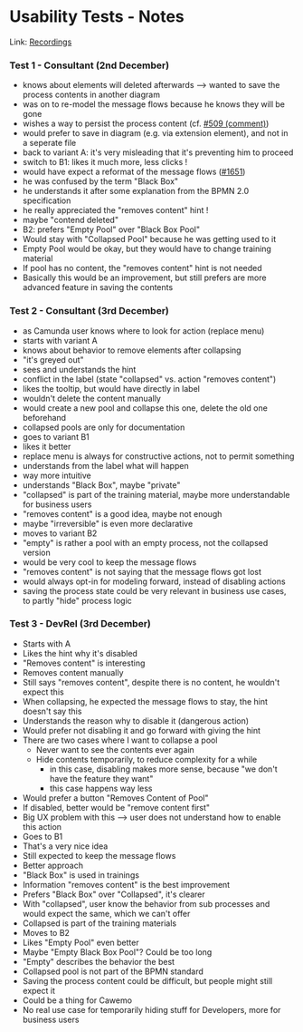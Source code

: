 # Usability Tests - Notes

Link: [Recordings](https://docs.google.com/document/d/1Kw61f8AYwbd92-UzIFKg0D1hzZ-yiZp3sFlSw_4H7_M/edit)
### Test 1 - Consultant (2nd December)

* knows about elements will deleted afterwards --> wanted to save the process contents in another diagram
* was on to re-model the message flows because he knows they will be gone
* wishes a way to persist the process content (cf. [#509 (comment)](https://github.com/camunda/camunda-modeler/issues/509#issuecomment-349950871))
* would prefer to save in diagram (e.g. via extension element), and not in a seperate file
* back to variant A: it's very misleading that it's preventing him to proceed
* switch to B1: likes it much more, less clicks !
* would have expect a reformat of the message flows ([#1651](https://github.com/camunda/camunda-modeler/issues/1651))
* he was confused by the term "Black Box"
* he understands it after some explanation from the BPMN 2.0 specification
* he really appreciated the "removes content" hint !
* maybe "contend deleted"
* B2: prefers "Empty Pool" over "Black Box Pool"
* Would stay with "Collapsed Pool" because he was getting used to it
* Empty Pool would be okay, but they would have to change training material
* If pool has no content, the "removes content" hint is not needed
* Basically this would be an improvement, but still prefers are more advanced feature in saving the contents

### Test 2 - Consultant (3rd December)

* as Camunda user knows where to look for action (replace menu)
* starts with variant A
* knows about behavior to remove elements after collapsing
* "it's greyed out"
* sees and understands the hint
* conflict in the label (state "collapsed" vs. action "removes content")
* likes the tooltip, but would have directly in label
* wouldn't delete the content manually
* would create a new pool and collapse this one, delete the old one beforehand
* collapsed pools are only for documentation
* goes to variant B1
* likes it better
* replace menu is always for constructive actions, not to permit something
* understands from the label what will happen
* way more intuitive
* understands "Black Box", maybe "private"
* "collapsed" is part of the training material, maybe more understandable for business users
* "removes content" is a good idea, maybe not enough
* maybe "irreversible" is even more declarative
* moves to variant B2
* "empty" is rather a pool with an empty process, not the collapsed version
* would be very cool to keep the message flows
* "removes content" is not saying that the message flows got lost
* would always opt-in for modeling forward, instead of disabling actions
* saving the process state could be very relevant in business use cases, to partly "hide" process logic

### Test 3 - DevRel (3rd December)

* Starts with A
* Likes the hint why it's disabled
* "Removes content" is interesting
* Removes content manually
* Still says "removes content", despite there is no content, he wouldn't expect this
* When collapsing, he expected the message flows to stay, the hint doesn't say this
* Understands the reason why to disable it (dangerous action)
* Would prefer not disabling it and go forward with giving the hint
* There are two cases where I want to collapse a pool
  * Never want to see the contents ever again
  * Hide contents temporarily, to reduce complexity for a while
    * in this case, disabling makes more sense, because "we don't have the feature they want"
    * this case happens way less
* Would prefer a button "Removes Content of Pool"
* If disabled, better would be "remove content first"
* Big UX problem with this --> user does not understand how to enable this action
* Goes to B1
* That's a very nice idea
* Still expected to keep the message flows
* Better approach
* "Black Box" is used in trainings
* Information "removes content" is the best improvement
* Prefers "Black Box" over "Collapsed", it's clearer
* With "collapsed", user know the behavior from sub processes and would expect the same, which we can't offer
* Collapsed is part of the training materials
* Moves to B2
* Likes "Empty Pool" even better
* Maybe "Empty Black Box Pool"? Could be too long
* "Empty" describes the behavior the best
* Collapsed pool is not part of the BPMN standard
* Saving the process content could be difficult, but people might still expect it
* Could be a thing for Cawemo
* No real use case for temporarily hiding stuff for Developers, more for business users